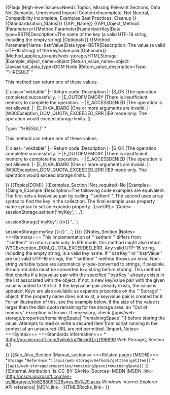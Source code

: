 {{Flags
|High-level issues=Needs Topics, Missing Relevant Sections, Data Not Semantic, Unreviewed Import
|Content=Incomplete, Not Neutral, Compatibility Incomplete, Examples Best Practices, Cleanup
}}
{{Standardization_Status|}}
{{API_Name}}
{{API_Object_Method
|Parameters={{Method Parameter|Name=bstrKey|Data type=BSTR|Description=The name of the key (a valid UTF-16 string, including the empty string).|Optional=}}
{{Method Parameter|Name=bstrValue|Data type=BSTR|Description=The value (a valid UTF-16 string) of the key/value pair.|Optional=}}
|Method_applies_to=apis/web-storage/HTMLStorage
|Example_object_name=object
|Return_value_name=object
|Javascript_data_type=DOM Node
|Return_value_description=Type: '''HRESULT'''

This method can return one of these values.

{| class="wikitable"
|-
!Return code
!Description
|-
|S_OK
|The operation completed successfully.
|-
|E_OUTOFMEMORY
|There is insufficient memory to complete the operation.
|-
|E_ACCESSDENIED
|The operation is not allowed.
|-
|E_INVALIDARG
|One or more arguments are invalid.
|-
|W3CException_DOM_QUOTA_EXCEEDED_ERR
|IE9 mode only. 
The operation would exceed storage limits.
|}
 

Type: '''HRESULT'''

This method can return one of these values.

{| class="wikitable"
|-
!Return code
!Description
|-
|S_OK
|The operation completed successfully.
|-
|E_OUTOFMEMORY
|There is insufficient memory to complete the operation.
|-
|E_ACCESSDENIED
|The operation is not allowed.
|-
|E_INVALIDARG
|One or more arguments are invalid.
|-
|W3CException_DOM_QUOTA_EXCEEDED_ERR
|IE9 mode only. 
The operation would exceed storage limits.
|}
 


}}
{{Topics|DOM}}
{{Examples_Section
|Not_required=No
|Examples={{Single_Example
|Description=The following code examples are equivalent. The first sets a key/value pair by calling '''setItem'''. The second uses array syntax to find the key in the collection. The final example uses property name syntax to set an expando property.
|LiveURL=
|Code=
sessionStorage.setItem('myKey', '...');
					
sessionStorage['myKey'] {{=}} '...'; 
	
sessionStorage.myKey {{=}} '...'; 
}}}}
{{Notes_Section
|Notes=
===Remarks===
This implementation of '''setItem''' differs from '''setItem''' in return code only. In IE9 mode, this method might also return W3CException_DOM_QUOTA_EXCEEDED_ERR.
Any valid UTF-16 string, including the empty string, is a valid key name. If ''bstrKey'' or ''bstrValue'' are not valid UTF-16 strings, the '''setItem''' method throws an error.
Non-string variable types are automatically type-converted to strings, if possible. Structured data must be converted to a string before storing.
This method first checks if a key/value pair with the specified ''bstrKey'' already exists in the list associated with the object. If not, a new key/value pair with the given value is added to the list. If the key/value pair already exists, the value is updated.
Keys are also available as expando properties on the '''Storage''' object. If the property name does not exist, a key/value pair is created for it. For an illustration of this, see the example below.
If the size of the value is larger than the disk quota remaining for the storage area, an "Out of memory" exception is thrown. If necessary, check [[apis/web-storage/properties/remainingSpace|'''remainingSpace''']] before storing the value.
Attempts to read or write a secured item from script running in the context of an unsecured URL are not permitted.
|Import_Notes=
===Syntax===
===Standards information===
*[http://go.microsoft.com/fwlink/p/?linkid{{=}}196999 Web Storage], Section 4.1


}}
{{See_Also_Section
|Manual_sections=
===Related pages (MSDN)===
*<code>Storage</code>
*<code>Reference</code>
*<code>[[apis/web-storage/methods/getItem|getItem]]</code>
*<code>[[apis/web-storage/properties/remainingSpace|remainingSpace]]</code>
}}
{{External_Attribution
|Is_CC-BY-SA=No
|Sources=MSDN
|MSDN_link=[http://msdn.microsoft.com/en-us/library/ie/hh828809%28v=vs.85%29.aspx Windows Internet Explorer API reference]
|MDN_link=
|HTML5Rocks_link=
}}